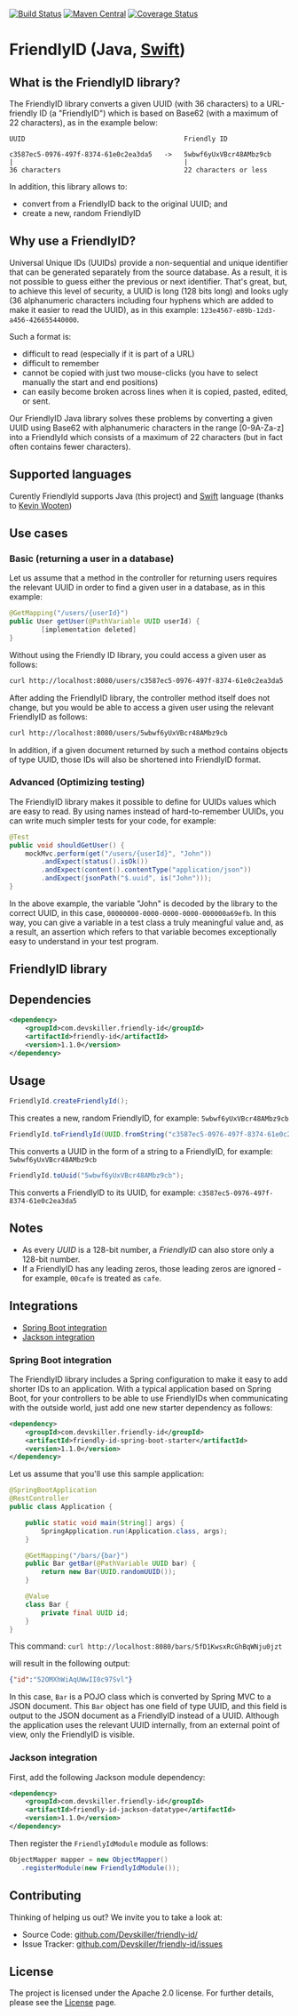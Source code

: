 [![Build Status](https://travis-ci.org/Devskiller/friendly-id.svg?branch=master)](https://travis-ci.org/Devskiller/friendly-id)  [![Maven Central](https://maven-badges.herokuapp.com/maven-central/com.devskiller.friendly-id/friendly-id/badge.svg)](https://maven-badges.herokuapp.com/maven-central/com.devskiller.friendly-id/friendly-id)  [![Coverage Status](https://coveralls.io/repos/github/Devskiller/friendly-id/badge.svg?branch=master)](https://coveralls.io/github/Devskiller/friendly-id?branch=master)

FriendlyID (Java, [Swift](https://github.com/kdubb/SwiftFriendlyId)) 
==


What is the FriendlyID library?
--
The FriendlyID library converts a given UUID (with 36 characters) to a URL-friendly ID (a "FriendlyID") which is based on Base62 (with a maximum of 22 characters), as in the example below:


    UUID                                        Friendly ID
    
    c3587ec5-0976-497f-8374-61e0c2ea3da5   ->   5wbwf6yUxVBcr48AMbz9cb
    |                                           |                              
    36 characters                               22 characters or less

In addition, this library allows to:
 

* convert from a FriendlyID back to the original UUID; and
* create a new, random FriendlyID

Why use a FriendlyID?
--
Universal Unique IDs (UUIDs) provide a non-sequential and unique identifier that can be generated separately from the source database. As a result, it is not possible to guess either the previous or next identifier. That's great, but, to achieve this level of security, a UUID is long (128 bits long) and looks ugly (36 alphanumeric characters including four hyphens which are added to make it easier to read the UUID), as in this example: `123e4567-e89b-12d3-a456-426655440000`.

Such a format is:

* difficult to read (especially if it is part of a URL)
* difficult to remember
* cannot be copied with just two mouse-clicks (you have to select manually the start and end positions)
* can easily become broken across lines when it is copied, pasted, edited, or sent.


Our FriendlyID Java library solves these problems by converting a given UUID using Base62 with alphanumeric characters in the range [0-9A-Za-z] into a FriendlyId which consists of a maximum of 22 characters (but in fact often contains fewer characters).

Supported languages
--

Curently FriendlyId supports Java (this project) and [Swift](https://github.com/kdubb/SwiftFriendlyId) language (thanks to [Kevin Wooten](https://github.com/kdubb)) 


## Use cases

### Basic (returning a user in a database)


Let us assume that a method in the controller for returning users requires the relevant UUID in order to find a given user in a database, as in this example:

```java
@GetMapping("/users/{userId}") 
public User getUser(@PathVariable UUID userId) {
        [implementation deleted]
}
```

Without using the Friendly ID library, you could access a given user as follows:

```bash
curl http://localhost:8080/users/c3587ec5-0976-497f-8374-61e0c2ea3da5
```


After adding the FriendlyID library, the controller method itself does not change, but you would be able to access a given user using the relevant FriendlyID as follows: 

```bash
curl http://localhost:8080/users/5wbwf6yUxVBcr48AMbz9cb
```



In addition, if a given document returned by such a method contains objects of type UUID, those IDs will also be shortened into FriendlyID format.


### Advanced (Optimizing testing)

 
 The FriendlyID library makes it possible to define for UUIDs values which are easy to read. By using names instead of hard-to-remember UUIDs, you can write much simpler tests for your code, for example:
 
```java
@Test 
public void shouldGetUser() { 
    mockMvc.perform(get("/users/{userId}", "John")) 
        .andExpect(status().isOk()) 
        .andExpect(content().contentType("application/json")) 
        .andExpect(jsonPath("$.uuid", is("John"))); 
} 
```

In the above example, the variable "John" is decoded by the library to the correct UUID, in this case, `00000000-0000-0000-0000-000000a69efb`. In this way, you can give a variable in a test class a truly meaningful value and, as a result, an assertion which refers to that variable becomes exceptionally easy to understand in your test program.


FriendlyID library 
--

Dependencies
---

```xml
<dependency>
    <groupId>com.devskiller.friendly-id</groupId>
    <artifactId>friendly-id</artifactId>
    <version>1.1.0</version>
</dependency>
```

Usage
---

```java
FriendlyId.createFriendlyId();
```

This creates a new, random FriendlyID, for example: `5wbwf6yUxVBcr48AMbz9cb`

```java
FriendlyId.toFriendlyId(UUID.fromString("c3587ec5-0976-497f-8374-61e0c2ea3da5"));
```

This converts a UUID in the form of a string to a FriendlyID, for example: `5wbwf6yUxVBcr48AMbz9cb`


 ```java
FriendlyId.toUuid("5wbwf6yUxVBcr48AMbz9cb");
```

This converts a FriendlyID to its UUID, for example: `c3587ec5-0976-497f-8374-61e0c2ea3da5`


Notes
--
	
* As every *UUID* is a 128-bit number, a *FriendlyID* can also store only a 128-bit number.
* If a FriendlyID has any leading zeros, those leading zeros are ignored - for example, `00cafe` is treated as `cafe`.


## Integrations


- [Spring Boot integration](#Spring-Boot-integration)
- [Jackson integration ](#Jackson-integration)

### Spring Boot integration

The FriendlyID library includes a Spring configuration to make it easy to add shorter IDs to an application. With a typical application based on Spring Boot, for your controllers to be able to use FriendlyIDs when communicating with the outside world, just add one new starter dependency as follows:

```xml
<dependency>
    <groupId>com.devskiller.friendly-id</groupId>
    <artifactId>friendly-id-spring-boot-starter</artifactId>
    <version>1.1.0</version>
</dependency>
```
    
Let us assume that you'll use this sample application:

```java
@SpringBootApplication
@RestController
public class Application {

    public static void main(String[] args) {
        SpringApplication.run(Application.class, args);
    }

    @GetMapping("/bars/{bar}")
    public Bar getBar(@PathVariable UUID bar) {
        return new Bar(UUID.randomUUID());
    }

    @Value
    class Bar {
        private final UUID id;
    }
}  
```   
    
This command: `curl http://localhost:8080/bars/5fD1KwsxRcGhBqWNju0jzt` 

will result in the following output: 
```json
{"id":"52OMXhWiAqUWwII0c97Svl"}
```    

In this case, `Bar` is a POJO class which is converted by Spring MVC to a JSON document. This `Bar` object has one field of type UUID, and this field is output to the JSON document as a FriendlyID instead of a UUID. Although the application uses the relevant UUID internally, from an external point of view, only the FriendlyID is visible.    

### Jackson integration    


First, add the following Jackson module dependency:
```xml
<dependency>
    <groupId>com.devskiller.friendly-id</groupId>
    <artifactId>friendly-id-jackson-datatype</artifactId>
    <version>1.1.0</version>
</dependency>
```
Then register the `FriendlyIdModule` module as follows:

```java
ObjectMapper mapper = new ObjectMapper()
   .registerModule(new FriendlyIdModule());
```

Contributing
----------

Thinking of helping us out? We invite you to take a look at:

- Source Code: [github.com/Devskiller/friendly-id/](github.com/Devskiller/friendly-id/)
- Issue Tracker: [github.com/Devskiller/friendly-id/issues](github.com/Devskiller/friendly-id/issues)


License
-------

The project is licensed under the Apache 2.0 license.
For further details, please see the [License](/LICENSE/) page. 
